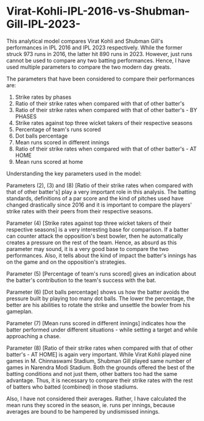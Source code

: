# Virat-Kohli-IPL-2016-vs-Shubman-Gill-IPL-2023-
This analytical model compares Virat Kohli and Shubman Gill's performances in IPL 2016 and IPL 2023 respectively. While the former struck 973 runs in 2016, the latter hit 890 runs in 2023. However, just runs cannot be used to compare any two batting performances. Hence, I have used multiple parameters to compare the two modern day greats.

The parameters that have been considered to compare their performances are:
1) Strike rates by phases
2) Ratio of their strike rates when compared with that of other batter's
3) Ratio of their strike rates when compared with that of other batter's - BY PHASES
4) Strike rates against top three wicket takers of their respective seasons
5) Percentage of team's runs scored
6) Dot balls percentage
7) Mean runs scored in different innings
8) Ratio of their strike rates when compared with that of other batter's - AT HOME
9) Mean runs scored at home


Understanding the key parameters used in the model:

Parameters (2), (3) and (8) [Ratio of their strike rates when compared with that of other batter's] play a very important role in this analysis. The batting standards, definitions of a par score and the kind of pitches used have changed drastically since 2016 and it is important to compare the players' strike rates with their peers from their respective seasons.

Parameter (4) [Strike rates against top three wicket takers of their respective seasons] is a very interesting base for comparison. If a batter can counter attack the opposition's best bowler, then he automatically creates a pressure on the rest of the team. Hence, as absurd as this parameter may sound, it is a very good base to compare the two performances. Also, it tells about the kind of impact the batter's innings has on the game and on the opposition's strategies.

Parameter (5) [Percentage of team's runs scored] gives an indication about the batter's contribution to the team's success with the bat.

Parameter (6) [Dot balls percentage] shows us how the batter avoids the pressure built by playing too many dot balls. The lower the percentage, the better are his abilities to rotate the strike and unsettle the bowler from his gameplan.

Parameter (7) [Mean runs scored in different innings] indicates how the batter performed under different situations - while setting a target and while approaching a chase.

Parameter (8) [Ratio of their strike rates when compared with that of other batter's - AT HOME] is again very important. While Virat Kohli played nine games in M. Chinnaswami Stadium, Shubman Gill played same number of games in Narendra Modi Stadium. Both the grounds offered the best of the batting conditions and not just them, other batters too had the same advantage. Thus, it is necessary to compare their strike rates with the rest of batters who batted (combined) in those stadiums.

Also, I have not considered their averages. Rather, I have calculated the mean runs they scored in the season, ie. runs per innings, because averages are bound to be hampered by undismissed innings.
